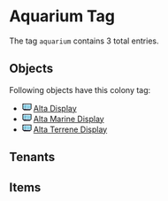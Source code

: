 # Aquarium Tag

The tag `aquarium` contains 3 total entries.

## Objects

Following objects have this colony tag:

- <img src="https://raw.githubusercontent.com/Ceterai/Enternia/main/objects/alta/special/tools/displays/empty/icon.png" alt="Alta Display icon" loading="lazy" height="16px" width="auto" /> [Alta Display](https://ceterai.github.io/MyEnternia/Wiki/AltaDisplay)
- <img src="https://raw.githubusercontent.com/Ceterai/Enternia/main/objects/alta/special/tools/displays/marine/icon.png" alt="Alta Marine Display icon" loading="lazy" height="16px" width="auto" /> [Alta Marine Display](https://ceterai.github.io/MyEnternia/Wiki/AltaMarineDisplay)
- <img src="https://raw.githubusercontent.com/Ceterai/Enternia/main/objects/alta/special/tools/displays/terrene/icon.png" alt="Alta Terrene Display icon" loading="lazy" height="16px" width="auto" /> [Alta Terrene Display](https://ceterai.github.io/MyEnternia/Wiki/AltaTerreneDisplay)

## Tenants

## Items
